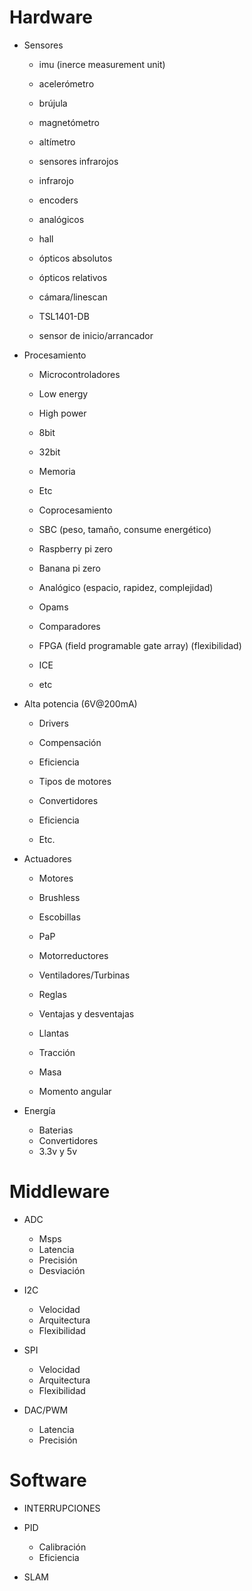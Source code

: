 # Hardware

  -	Sensores

    -	imu (inerce measurement unit)
      -	acelerómetro
      -	brújula
      -	magnetómetro
      -	altímetro

    -	sensores infrarojos
      -	infrarojo

    -	encoders
      -	analógicos
      -	hall
      -	ópticos absolutos
      -	ópticos relativos

    -	cámara/linescan
      -	TSL1401-DB

    -	sensor de inicio/arrancador

  -	Procesamiento

    -	Microcontroladores
      -	Low energy
      -	High power
      -	8bit
      -	32bit
      -	Memoria
      -	Etc

    -	Coprocesamiento

    -	SBC (peso, tamaño, consume energético)
      -	Raspberry pi zero
      -	Banana pi zero

    -	Analógico (espacio, rapidez, complejidad)
      -	Opams
      -	Comparadores

    -	FPGA (field programable gate array) (flexibilidad)
      -	ICE
      -	etc

  -	Alta potencia (6V@200mA)
    -	Drivers
      -	Compensación
      -	Eficiencia
      -	Tipos de motores

    -	Convertidores
      -	Eficiencia
      -	Etc.

  -	Actuadores
    -	Motores
      -	Brushless
      -	Escobillas
      -	PaP
      -	Motorreductores

    -	Ventiladores/Turbinas
      -	Reglas
      -	Ventajas y desventajas

    -	Llantas
      -	Tracción
      -	Masa
      -	Momento angular

  -	Energía
    -	Baterias
    -	Convertidores
    -	3.3v y 5v


#	Middleware

  -	ADC
    -	Msps
    -	Latencia
    -	Precisión
    -	Desviación

  -	I2C
    -	Velocidad
    -	Arquitectura
    -	Flexibilidad

  -	SPI
    -	Velocidad
    -	Arquitectura
    -	Flexibilidad

  -	DAC/PWM
    -	Latencia
    -	Precisión


#	Software

  -	INTERRUPCIONES

  -	PID
    -	Calibración
    -	Eficiencia

  -	SLAM
